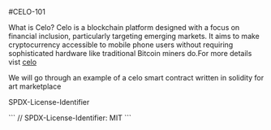 #CELO-101


What is Celo?
Celo is a blockchain platform designed with a focus on financial inclusion, particularly targeting emerging markets. It aims to make cryptocurrency accessible to mobile phone users without requiring sophisticated hardware like traditional Bitcoin miners do.For more details vist [celo](https://celo.org/)

We will go through an example of a celo smart contract written in solidity for  art marketplace

SPDX-License-Identifier

\`\`\`
// SPDX-License-Identifier: MIT
\`\`\`